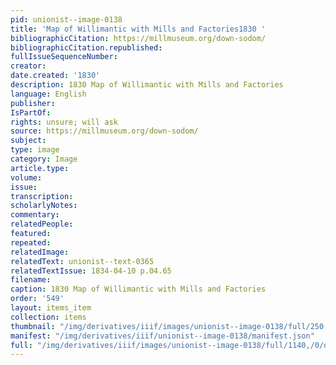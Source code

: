 ```yaml
---
pid: unionist--image-0138
title: 'Map of Willimantic with Mills and Factories1830 '
bibliographicCitation: https://millmuseum.org/down-sodom/
bibliographicCitation.republished: 
fullIssueSequenceNumber: 
creator: 
date.created: '1830'
description: 1830 Map of Willimantic with Mills and Factories
language: English
publisher: 
IsPartOf: 
rights: unsure; will ask
source: https://millmuseum.org/down-sodom/
subject: 
type: image
category: Image
article.type: 
volume: 
issue: 
transcription: 
scholarlyNotes: 
commentary: 
relatedPeople: 
featured: 
repeated: 
relatedImage: 
relatedText: unionist--text-0365
relatedTextIssue: 1834-04-10 p.04.65
filename: 
caption: 1830 Map of Willimantic with Mills and Factories
order: '549'
layout: items_item
collection: items
thumbnail: "/img/derivatives/iiif/images/unionist--image-0138/full/250,/0/default.jpg"
manifest: "/img/derivatives/iiif/unionist--image-0138/manifest.json"
full: "/img/derivatives/iiif/images/unionist--image-0138/full/1140,/0/default.jpg"
---
```

